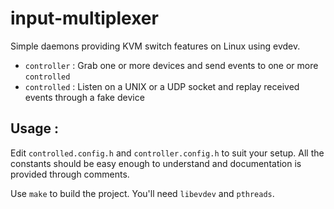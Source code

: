 # input-multiplexer

Simple daemons providing KVM switch features on Linux using evdev.

* `controller` : Grab one or more devices and send events to one or more `controlled`
* `controlled` : Listen on a UNIX or a UDP socket and replay received events through a fake device

## Usage :
Edit `controlled.config.h` and  `controller.config.h` to suit your setup. All the constants should be easy enough to understand and documentation is provided through comments.

Use `make` to build the project. You'll need `libevdev` and `pthreads`.
